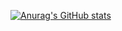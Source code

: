 
[![Anurag's GitHub stats](https://github-readme-stats.vercel.app/api?username=Hezamura)](https://github.com/anuraghazra/github-readme-stats)
